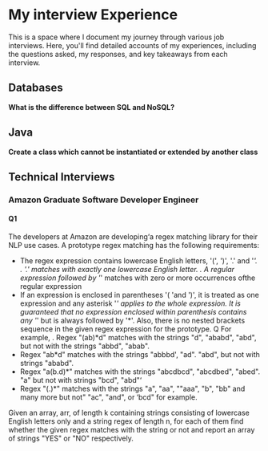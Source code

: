 # My interview Experience
This is a space where I document my journey through various job interviews. Here, you'll find detailed accounts of my experiences, including the questions asked, my responses, and key takeaways from each interview.

## Databases
**What is the difference between SQL and NoSQL?**

## Java
**Create a class which cannot be instantiated or extended by another class**
## Technical Interviews

### Amazon Graduate Software Developer Engineer
#### Q1
The developers at Amazon are developing‘a regex matching library for their NLP use cases. A prototype regex matching
has the following requirements:
- The regex expression contains lowercase English letters, '(', ')',
'.' and '*'.
. '.' matches with exactly one lowercase English letter.
. A regular expression followed by '*' matches with zero or more occurrences ofthe regular expression
- If an expression is enclosed in parentheses '( 'and ')', it is treated as one expression and any asterisk '*' applies to the whole expression. It is guaranteed that no expression enclosed within parenthesis contains any '*' but is always followed by '*'. Also, there is no nested brackets sequence in the given regex expression for the prototype. Q
For example,
. Regex "(ab)*d" matches with the strings "d", "ababd", "abd", but not with the strings "abbd", "abab".
- Regex "ab*d" matches with the strings "abbbd', "ad". "abd", but not with strings "ababd".
- Regex "a(b.d)*" matches with the strings "abcdbcd", "abcdbed", "abed". "a" but not with strings "bcd", "abd"‘
- Regex "(.)*" matches with the strings "a", "aa", ""aaa", "b", "bb" and many more but not" "ac", "and", or ‘bcd" for example.

Given an array, arr, of length k containing strings consisting of lowercase English letters only and a string regex of length n, for each of them find whether the given regex matches with the string or not and report an array of strings "YES" or "NO" respectively.


